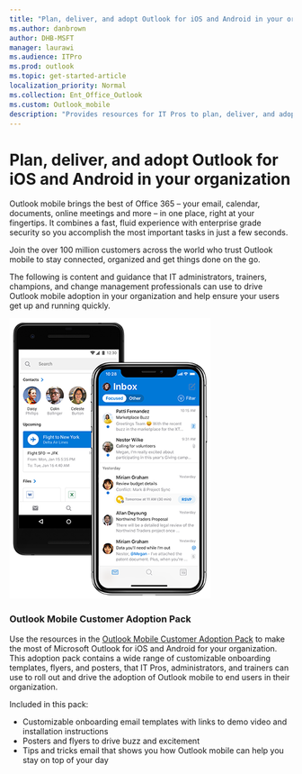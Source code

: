 ```yaml
---
title: "Plan, deliver, and adopt Outlook for iOS and Android in your organization"
ms.author: danbrown
author: DHB-MSFT
manager: laurawi
ms.audience: ITPro
ms.prod: outlook
ms.topic: get-started-article
localization_priority: Normal
ms.collection: Ent_Office_Outlook
ms.custom: Outlook_mobile
description: "Provides resources for IT Pros to plan, deliver, and adopt Outlook for iOS and Android in your organization"
---
```


# Plan, deliver, and adopt Outlook for iOS and Android in your organization

Outlook mobile brings the best of Office 365 – your email, calendar, documents, online meetings and more – in one place, right at your fingertips. It combines a fast, fluid experience with enterprise grade security so you accomplish the most important tasks in just a few seconds.

Join the over 100 million customers across the world who trust Outlook mobile to stay connected, organized and get things done on the go. 

The following is content and guidance that IT administrators, trainers, champions, and change management professionals can use to drive Outlook mobile adoption in your organization and help ensure your users get up and running quickly.  

![Mobile phone showing Outlook for iOS and Android](images/outlook-ios-android.png)

### Outlook Mobile Customer Adoption Pack

Use the resources in the [Outlook Mobile Customer Adoption Pack](https://aka.ms/OutlookmobileCAP) to make the most of Microsoft Outlook for iOS and Android for your organization. This adoption pack contains a wide range of customizable onboarding templates, flyers, and posters, that IT Pros, administrators, and trainers can use to roll out and drive the adoption of Outlook mobile to end users in their organization. 
 
Included in this pack:

- Customizable onboarding email templates with links to demo video and installation instructions
- Posters and flyers to drive buzz and excitement
- Tips and tricks email that shows you how Outlook mobile can help you stay on top of your day
